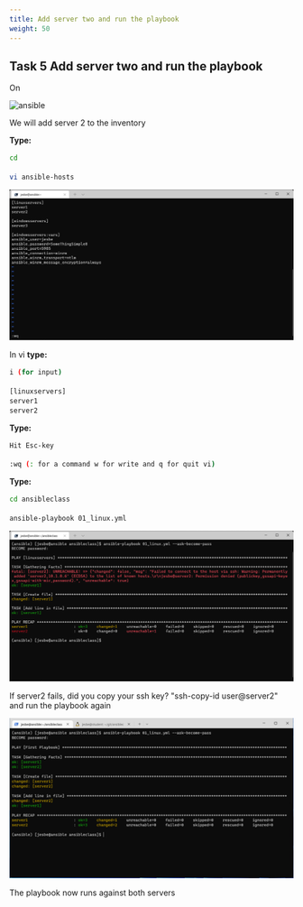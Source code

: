 ```yaml
---
title: Add server two and run the playbook
weight: 50
---
```


## Task 5 Add server two and run the playbook

On

![ansible](/images/ansible.png)

We will add server 2 to the inventory

__Type:__

```bash
cd

vi ansible-hosts

```

![Alt text](images/029_edit_hosts.png?raw=true "Edit hosts")

In vi __type:__

```bash
i (for input)

[linuxservers]
server1
server2
```

__Type:__

```bash
Hit Esc-key

:wq (: for a command w for write and q for quit vi)
```

__Type:__

```bash
cd ansibleclass

ansible-playbook 01_linux.yml 
```

![Alt text](images/030_2_server_play_error.png?raw=true "Run playbook error")

If server2 fails, did you copy your ssh key? "ssh-copy-id user@server2" and run the playbook again

![Alt text](images/030_2_server_play.png?raw=true "Run playbook")

The playbook now runs against both servers
